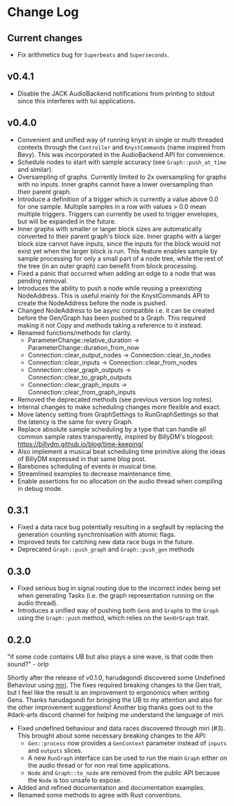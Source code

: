 # Change Log

## Current changes

- Fix arithmetics bug for `Superbeats` and `Superseconds`.

## v0.4.1

- Disable the JACK AudioBackend notifications from printing to stdout since this interferes with tui applications.

## v0.4.0

- Convenient and unified way of running knyst in single or multi threaded contexts through the `Controller` and `KnystCommands` (name inspired from Bevy). This was incorporated in the AudioBackend API for convenience.
- Schedule nodes to start with sample accuracy (see `Graph::push_at_time` and similar).
- Oversampling of graphs. Currently limited to 2x oversampling for graphs with no inputs. Inner graphs cannot have a lower oversampling than their parent graph.
- Introduce a definition of a trigger which is currently a value above 0.0 for one sample. Multiple samples in a row with values > 0.0 mean multiple triggers. Triggers can currently be used to trigger envelopes, but will be expanded in the future.
- Inner graphs with smaller or larger block sizes are automatically converted to their parent graph's block size. Inner graphs with a larger block size cannot have inputs, since the inputs for the block would not exist yet when the larger block is run. This feature enables sample by sample processing for only a small part of a node tree, while the rest of the tree (in an outer graph) can benefit from block processing.
- Fixed a panic that occurred when adding an edge to a node that was pending removal.
- Introduces the ability to push a node while reusing a preexisting NodeAddress. This is useful mainly for the KnystCommands API to create the NodeAddress before the node is pushed.
- Changed NodeAddress to be async compatible i.e. it can be created before the Gen/Graph has been pushed to a Graph. This required making it not Copy and methods taking a reference to it instead.
- Renamed functions/methods for clarity.
  - ParameterChange::relative_duration -> ParameterChange::duration_from_now
  - Connection::clear_output_nodes -> Connection::clear_to_nodes
  - Connection::clear_inputs -> Connection::clear_from_nodes
  - Connection::clear_graph_outputs -> Connection::clear_to_graph_outputs
  - Connection::clear_graph_inputs -> Connection::clear_from_graph_inputs
- Removed the deprecated methods (see previous version log notes).
- Internal changes to make scheduling changes more flexible and exact.
- Move latency setting from GraphSettings to RunGraphSettings so that the latency is the same for every Graph.
- Replace absolute sample scheduling by a type that can handle all common sample rates transparently, inspired by BillyDM's blogpost: https://billydm.github.io/blog/time-keeping/
- Also implement a musical beat scheduling time primitive along the ideas of BillyDM expressed in that same blog post.
- Barebones scheduling of events in musical time.
- Streamlined examples to decrease maintenance time.
- Enable assertions for no allocation on the audio thread when compiling in debug mode.

## 0.3.1

- Fixed a data race bug potentially resulting in a segfault by replacing the generation counting synchronisation with atomic flags.
- Improved tests for catching new data race bugs in the future.
- Deprecated `Graph::push_graph` and `Graph::push_gen` methods

## 0.3.0

- Fixed serious bug in signal routing due to the incorrect index being set when generating Tasks (i.e. the graph representation running on the audio thread).
- Introduces a unified way of pushing both `Gen`s and `Graph`s to the `Graph` using the `Graph::push` method, which relies on the `GenOrGraph` trait.

## 0.2.0

"if some code contains UB but also plays a sine wave, is that code then sound?" - orlp

Shortly after the release of v0.1.0, harudagondi discovered some Undefined Behaviour using [miri](https://github.com/rust-lang/miri). The fixes required breaking changes to the Gen trait, but I feel like the result is an improvement to ergonomics when writing Gens. Thanks harudagondi for bringing the UB to my attention and also for the other improvement suggestions! Another big thanks goes out to the #dark-arts discord channel for helping me understand the language of miri.

- Fixed undefined behaviour and data races discovered through miri (#3). This brought about some necessary breaking changes to the API:
  - `Gen::process` now provides a `GenContext` parameter instead of `inputs` and `outputs` slices.
  - A new `RunGraph` interface can be used to run the main `Graph` either on the audio thread or for non real time applications.
  - `Node` and `Graph::to_node` are removed from the public API because the `Node` is too unsafe to expose.
- Added and refined documentation and documentation examples.
- Renamed some methods to agree with Rust conventions.
